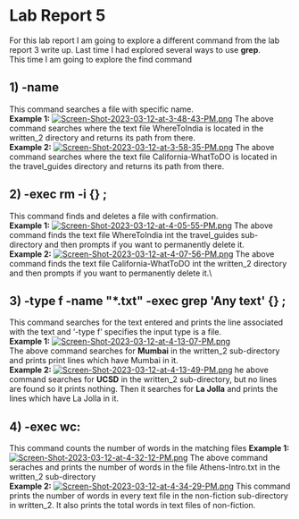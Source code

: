 # Lab Report 5
For this lab report I am going to explore a different command from the lab report 3 write up. Last time I had explored several ways to use **grep**.\
This time I am going to explore the find command
## 1) -name 
This command searches a file with specific name.\
**Example 1:**
[![Screen-Shot-2023-03-12-at-3-48-43-PM.png](https://i.postimg.cc/pLxSmDH3/Screen-Shot-2023-03-12-at-3-48-43-PM.png)](https://postimg.cc/F7Wpqk1x)
The above command searches where the text file WhereToIndia is located in the written_2 directory and returns its path from there.\
**Example 2:**
[![Screen-Shot-2023-03-12-at-3-58-35-PM.png](https://i.postimg.cc/28J6mSNq/Screen-Shot-2023-03-12-at-3-58-35-PM.png)](https://postimg.cc/GHFrxr2r)
The above command searches where the text file California-WhatToDO is located in the travel_guides directory and returns its path from there.
## 2)  -exec rm -i {} \; 
This command finds and deletes a file with confirmation.\
**Example 1:**
[![Screen-Shot-2023-03-12-at-4-05-55-PM.png](https://i.postimg.cc/tCg5w29q/Screen-Shot-2023-03-12-at-4-05-55-PM.png)](https://postimg.cc/NLWmr8yS)
The above command finds the text file WhereToIndia int the travel_guides sub-directory and then prompts if you want to permanently delete it.\
**Example 2:**
[![Screen-Shot-2023-03-12-at-4-07-56-PM.png](https://i.postimg.cc/8CgLpHgr/Screen-Shot-2023-03-12-at-4-07-56-PM.png)](https://postimg.cc/FYGYG0R9)
The above command finds the text file California-WhatToDO int the written_2 directory and then prompts if you want to permanently delete it.\
## 3)  -type f -name "*.txt" -exec grep 'Any text'  {} \;
This command searches for the text entered and prints the line associated with the text  and ‘-type f’ specifies the input type is a file. \
**Example 1:**
[![Screen-Shot-2023-03-12-at-4-13-07-PM.png](https://i.postimg.cc/qMfKXwgD/Screen-Shot-2023-03-12-at-4-13-07-PM.png)](https://postimg.cc/qgLgp8s2)\
The above command searches for **Mumbai** in the written_2 sub-directory and prints  print lines which have Mumbai in it.\
**Example 2:**
[![Screen-Shot-2023-03-12-at-4-13-49-PM.png](https://i.postimg.cc/kMWG9mXw/Screen-Shot-2023-03-12-at-4-13-49-PM.png)](https://postimg.cc/V5LmB2tb)
he above command searches for **UCSD** in the written_2 sub-directory, but no lines are found so it prints nothing. Then it searches for **La Jolla** and prints the lines which have La Jolla in it.
## 4) -exec wc:
This command counts the number of words in the matching files
**Example 1:**
[![Screen-Shot-2023-03-12-at-4-32-12-PM.png](https://i.postimg.cc/mk6Bj8yX/Screen-Shot-2023-03-12-at-4-32-12-PM.png)](https://postimg.cc/5QvhN5GL)
The above command seraches and prints the number of words in the file Athens-Intro.txt in the written_2 sub-directory\
**Example 2:**
[![Screen-Shot-2023-03-12-at-4-34-29-PM.png](https://i.postimg.cc/KjCC4VN2/Screen-Shot-2023-03-12-at-4-34-29-PM.png)](https://postimg.cc/5QqsRsT7)
This command prints the number of words in every text file in the non-fiction sub-directory in written_2. It also prints the total words in text files of non-fiction.

